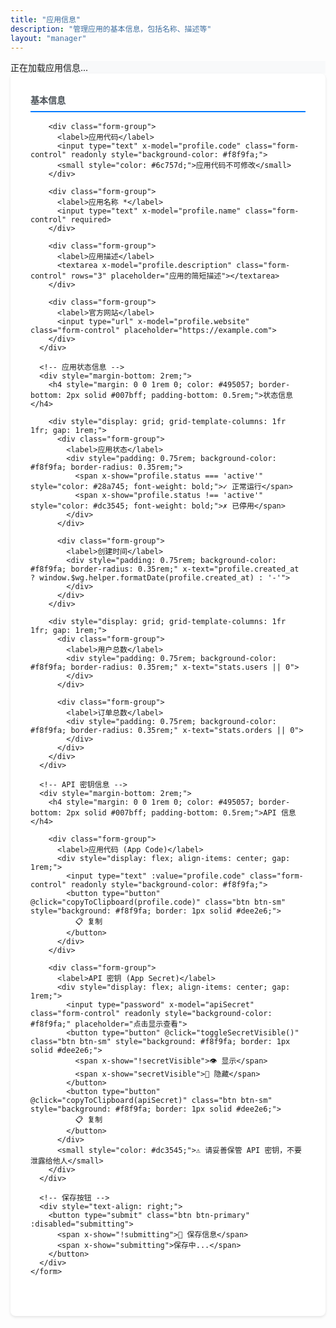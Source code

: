 ```yaml
---
title: "应用信息"
description: "管理应用的基本信息，包括名称、描述等"
layout: "manager"
---
```


<div x-data="profileManager()" x-init="init()">
  <!-- 加载状态 -->
  <div x-show="loading" class="alert" style="background-color: #f8f9fa; border-color: #dee2e6;">
    正在加载应用信息...
  </div>

  <!-- 错误提示 -->
  <div x-show="error" x-text="error" class="alert alert-danger"></div>

  <!-- 成功提示 -->
  <div x-show="success" x-text="success" class="alert alert-success"></div>

  <!-- 应用信息表单 -->
  <div x-show="!loading" style="background: #fff; padding: 2rem; border-radius: 0.5rem; box-shadow: 0 2px 4px rgba(0,0,0,0.1);">
    <form @submit.prevent="saveProfile()">
      <!-- 基本信息 -->
      <div style="margin-bottom: 2rem;">
        <h4 style="margin: 0 0 1rem 0; color: #495057; border-bottom: 2px solid #007bff; padding-bottom: 0.5rem;">基本信息</h4>
        
        <div class="form-group">
          <label>应用代码</label>
          <input type="text" x-model="profile.code" class="form-control" readonly style="background-color: #f8f9fa;">
          <small style="color: #6c757d;">应用代码不可修改</small>
        </div>
        
        <div class="form-group">
          <label>应用名称 *</label>
          <input type="text" x-model="profile.name" class="form-control" required>
        </div>
        
        <div class="form-group">
          <label>应用描述</label>
          <textarea x-model="profile.description" class="form-control" rows="3" placeholder="应用的简短描述"></textarea>
        </div>
        
        <div class="form-group">
          <label>官方网站</label>
          <input type="url" x-model="profile.website" class="form-control" placeholder="https://example.com">
        </div>
      </div>

      <!-- 应用状态信息 -->
      <div style="margin-bottom: 2rem;">
        <h4 style="margin: 0 0 1rem 0; color: #495057; border-bottom: 2px solid #007bff; padding-bottom: 0.5rem;">状态信息</h4>
        
        <div style="display: grid; grid-template-columns: 1fr 1fr; gap: 1rem;">
          <div class="form-group">
            <label>应用状态</label>
            <div style="padding: 0.75rem; background-color: #f8f9fa; border-radius: 0.35rem;">
              <span x-show="profile.status === 'active'" style="color: #28a745; font-weight: bold;">✓ 正常运行</span>
              <span x-show="profile.status !== 'active'" style="color: #dc3545; font-weight: bold;">✗ 已停用</span>
            </div>
          </div>
          
          <div class="form-group">
            <label>创建时间</label>
            <div style="padding: 0.75rem; background-color: #f8f9fa; border-radius: 0.35rem;" x-text="profile.created_at ? window.$wg.helper.formatDate(profile.created_at) : '-'">
            </div>
          </div>
        </div>
        
        <div style="display: grid; grid-template-columns: 1fr 1fr; gap: 1rem;">
          <div class="form-group">
            <label>用户总数</label>
            <div style="padding: 0.75rem; background-color: #f8f9fa; border-radius: 0.35rem;" x-text="stats.users || 0">
            </div>
          </div>
          
          <div class="form-group">
            <label>订单总数</label>
            <div style="padding: 0.75rem; background-color: #f8f9fa; border-radius: 0.35rem;" x-text="stats.orders || 0">
            </div>
          </div>
        </div>
      </div>

      <!-- API 密钥信息 -->
      <div style="margin-bottom: 2rem;">
        <h4 style="margin: 0 0 1rem 0; color: #495057; border-bottom: 2px solid #007bff; padding-bottom: 0.5rem;">API 信息</h4>
        
        <div class="form-group">
          <label>应用代码 (App Code)</label>
          <div style="display: flex; align-items: center; gap: 1rem;">
            <input type="text" :value="profile.code" class="form-control" readonly style="background-color: #f8f9fa;">
            <button type="button" @click="copyToClipboard(profile.code)" class="btn btn-sm" style="background: #f8f9fa; border: 1px solid #dee2e6;">
              📋 复制
            </button>
          </div>
        </div>
        
        <div class="form-group">
          <label>API 密钥 (App Secret)</label>
          <div style="display: flex; align-items: center; gap: 1rem;">
            <input type="password" x-model="apiSecret" class="form-control" readonly style="background-color: #f8f9fa;" placeholder="点击显示查看">
            <button type="button" @click="toggleSecretVisible()" class="btn btn-sm" style="background: #f8f9fa; border: 1px solid #dee2e6;">
              <span x-show="!secretVisible">👁️ 显示</span>
              <span x-show="secretVisible">🙈 隐藏</span>
            </button>
            <button type="button" @click="copyToClipboard(apiSecret)" class="btn btn-sm" style="background: #f8f9fa; border: 1px solid #dee2e6;">
              📋 复制
            </button>
          </div>
          <small style="color: #dc3545;">⚠️ 请妥善保管 API 密钥，不要泄露给他人</small>
        </div>
      </div>

      <!-- 保存按钮 -->
      <div style="text-align: right;">
        <button type="submit" class="btn btn-primary" :disabled="submitting">
          <span x-show="!submitting">💾 保存信息</span>
          <span x-show="submitting">保存中...</span>
        </button>
      </div>
    </form>
  </div>
</div>

<script>
function profileManager() {
  return {
    loading: false,
    error: '',
    success: '',
    submitting: false,
    secretVisible: false,
    profile: {
      code: '',
      name: '',
      description: '',
      website: '',
      status: '',
      created_at: ''
    },
    stats: {
      users: 0,
      orders: 0
    },
    apiSecret: '',

    async init() {
      await this.loadProfile();
      await this.loadStats();
    },

    async loadProfile() {
      this.loading = true;
      this.error = '';
      
      try {
        const response = await window.$wg.with('manager').profile.get();
        
        if (response.data) {
          this.profile = {
            code: response.data.code || '',
            name: response.data.name || '',
            description: response.data.description || '',
            website: response.data.website || '',
            status: response.data.status || 'active',
            created_at: response.data.created_at || ''
          };
          
          // 获取 API 密钥（通常会加密返回）
          this.apiSecret = response.data.app_secret || '';
        }
      } catch (error) {
        this.error = '加载应用信息失败: ' + error.message;
        console.error('Load profile error:', error);
      } finally {
        this.loading = false;
      }
    },

    async loadStats() {
      try {
        // 加载用户统计
        const usersResponse = await window.$wg.with('manager').users.list({ page: 1, per_page: 1 });
        if (usersResponse.data && usersResponse.data.pagination) {
          this.stats.users = usersResponse.data.pagination.total || 0;
        }
        
        // 加载订单统计
        const ordersResponse = await window.$wg.with('manager').orders.list({ page: 1, per_page: 1 });
        if (ordersResponse.data && ordersResponse.data.pagination) {
          this.stats.orders = ordersResponse.data.pagination.total || 0;
        }
      } catch (error) {
        console.error('Load stats error:', error);
      }
    },

    async saveProfile() {
      this.submitting = true;
      this.error = '';
      this.success = '';
      
      try {
        const profileData = {
          name: this.profile.name,
          description: this.profile.description,
          website: this.profile.website
        };
        
        await window.$wg.with('manager').profile.update(profileData);
        
        this.success = '应用信息保存成功！';
        setTimeout(() => { this.success = ''; }, 3000);
        
      } catch (error) {
        this.error = '保存应用信息失败: ' + error.message;
        console.error('Save profile error:', error);
      } finally {
        this.submitting = false;
      }
    },

    toggleSecretVisible() {
      this.secretVisible = !this.secretVisible;
      const input = document.querySelector('input[x-model="apiSecret"]');
      if (input) {
        input.type = this.secretVisible ? 'text' : 'password';
      }
    },

    copyToClipboard(text) {
      if (!text) {
        alert('没有可复制的内容');
        return;
      }
      
      if (navigator.clipboard) {
        navigator.clipboard.writeText(text).then(() => {
          this.showMessage('已复制到剪贴板', 'success');
        }).catch(() => {
          this.fallbackCopyTextToClipboard(text);
        });
      } else {
        this.fallbackCopyTextToClipboard(text);
      }
    },

    fallbackCopyTextToClipboard(text) {
      const textArea = document.createElement('textarea');
      textArea.value = text;
      textArea.style.position = 'fixed';
      textArea.style.left = '-999999px';
      textArea.style.top = '-999999px';
      document.body.appendChild(textArea);
      textArea.focus();
      textArea.select();
      
      try {
        document.execCommand('copy');
        this.showMessage('已复制到剪贴板', 'success');
      } catch (err) {
        console.error('复制失败:', err);
        alert('复制失败，请手动复制');
      }
      
      document.body.removeChild(textArea);
    },

    showMessage(message, type) {
      if (type === 'success') {
        this.success = message;
        setTimeout(() => { this.success = ''; }, 2000);
      } else {
        this.error = message;
        setTimeout(() => { this.error = ''; }, 3000);
      }
    }
  }
}
</script>